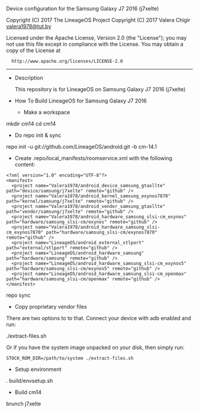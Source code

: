 Device configuration for the Samsung Galaxy J7 2016 (j7xelte)

Copyright (C) 2017 The LineageOS Project
Copyright (C) 2017 Valera Chigir <valera1978@tut.by>

 Licensed under the Apache License, Version 2.0 (the "License");
 you may not use this file except in compliance with the License.
 You may obtain a copy of the License at

      http://www.apache.org/licenses/LICENSE-2.0

------------------------------------------------------------------

* Description

  This repository is for LineageOS on Samsung Galaxy J7 2016 (j7xelte)

* How To Build LineageOS for Samsung Galaxy J7 2016

  - Make a workspace

mkdir cm14
cd cm14

  - Do repo init & sync

repo init -u git://github.com/LineageOS/android.git -b cm-14.1

  - Create .repo/local_manifests/roomservice.xml with the following content:

```
<?xml version="1.0" encoding="UTF-8"?>
<manifest>
  <project name="Valera1978/android_device_samsung_gtaxllte" path="device/samsung/j7xelte" remote="github" />
  <project name="Valera1978/android_kernel_samsung_exynos7870" path="kernel/samsung/j7xelte" remote="github" />
  <project name="Valera1978/android_vendor_samsung_gtaxllte" path="vendor/samsung/j7xelte" remote="github" />
  <project name="Valera1978/android_hardware_samsung_slsi-cm_exynos" path="hardware/samsung_slsi-cm/exynos" remote="github" />
  <project name="Valera1978/android_hardware_samsung_slsi-cm_exynos7870" path="hardware/samsung_slsi-cm/exynos7870" remote="github" />
  <project name="LineageOS/android_external_stlport" path="external/stlport" remote="github" />
  <project name="LineageOS/android_hardware_samsung" path="hardware/samsung" remote="github" />
  <project name="LineageOS/android_hardware_samsung_slsi-cm_exynos5" path="hardware/samsung_slsi-cm/exynos5" remote="github" />
  <project name="LineageOS/android_hardware_samsung_slsi-cm_openmax" path="hardware/samsung_slsi-cm/openmax" remote="github" />
</manifest>
```

repo sync

  - Copy proprietary vendor files

  There are two options to to that. Connect your device with adb enabled and run:

./extract-files.sh

  Or if you have the system image unpacked on your disk, then simply run:

    STOCK_ROM_DIR=/path/to/system ./extract-files.sh

  - Setup environment

. build/envsetup.sh

  - Build cm14

brunch j7xelte
